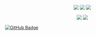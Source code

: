 <p align="center">
  <a href="https://github.com/biipolar"><img src="https://img.shields.io/github/followers/biipolar?style=for-the-badge"></img></a>
  <a href="https://github.com/biipolar"><img src="https://img.shields.io/github/stars/biipolar?style=for-the-badge"></img></a>
  <a href="https://lair.sh"><img src="https://img.shields.io/website?down_message=lair.sh%20is%20down%21&style=for-the-badge&up_message=lair.sh%20is%20up%21&url=https%3A%2F%2Flair.sh"></img></a>
</p>

<p align="center">
  <a href="https://github.com/biipolar"><img src="https://img.shields.io/badge/python-3670A0?style=for-the-badge&logo=python&logoColor=ffdd54"></a>
  <a href="https://github.com/biipolar"><img src="https://img.shields.io/badge/typescript-%23007ACC.svg?style=for-the-badge&logo=typescript&logoColor=white"></a>
</p>

<a href="https://github.com/printinqq?tab=followers"><img src="https://img.shields.io/github/followers/printinqq?label=Followers&style=social" alt="GitHub Badge"></a>
